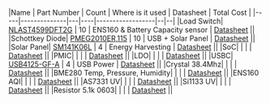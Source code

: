 |Name | Part Number         | Count | Where is it used | Datasheet |  Total Cost |
|-----|--------------|---|----|------------------|--|--|
|Load Switch|  [NLAST4599DFT2G](https://www.digikey.com/en/products/detail/onsemi/NLAST4599DFT2G/920177) | 10  | ENS160 & Battery Capacity sensor | [Datasheet](https://www.onsemi.com/pdf/datasheet/nlast4599-d.pdf) ||
|Schottkey Diode| [PMEG2010ER,115](https://www.digikey.com/en/products/detail/nexperia-usa-inc/PMEG2010ER-115/2119861)  | 10 |  USB + Solar Panel  | [Datasheet](https://assets.nexperia.com/documents/data-sheet/PMEG2010ER.pdf)    ||
|Solar Panel| [SM141K06L](https://www.digikey.com/en/products/detail/anysolar-ltd/SM141K06L/9990462)  | 4 |  Energy Harvesting  | [Datasheet](https://waf-e.dubudisk.com/anysolar.dubuplus.com/techsupport@anysolar.biz/O18Ae0C/DubuDisk/www/Gen3/SM141K06L%20DATA%20SHEET%20202007.pdf)    ||
|SoC| []()  |  |    | [Datasheet]()    ||
|PMIC| []()  |  |    | [Datasheet]()    ||
|LDO| []()  |  |    | [Datasheet]()    ||
|USBC| [USB4125-GF-A](https://www.digikey.com/en/products/detail/gct/USB4125-GF-A/13547388)  | 4 |  USB Power  | [Datasheet](https://mm.digikey.com/Volume0/opasdata/d220001/medias/docus/5561/USB4125%20-%20Product%20Drawing.pdf)    ||
|Crystal 38.4Mhz| []()  |  |    | [Datasheet]()    ||
|BME280 Temp, Pressure, Humidity| []()  |  |    | [Datasheet]()    ||
|ENS160 AQI| []()  |  |    | [Datasheet]()    ||
|AS7331 UV| []()  |  |    | [Datasheet]()    ||
|Si1133 UV| []()  |  |    | [Datasheet]()    ||
|Resistor 5.1k 0603| []()  |  |    | [Datasheet]()    ||
